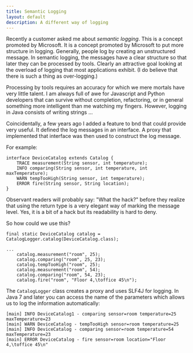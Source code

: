 ```yaml
---
title: Semantic Logging
layout: default
description: A different way of logging
---
```

Recently a customer asked me about _semantic logging_. This is a concept
promoted by Microsoft. It is a concept promoted by Microsoft to put more
structure in logging. Generally, people log by creating an unstructured
message. In semantic logging, the messages have a clear structure so
that later they can be processed by tools. Clearly an attractive goal
looking at the overload of logging that most applications exhibit. (I do believe
that there is such a thing as over-logging.)

Processing by tools requires an accuracy for which we mere mortals have very 
little talent. I am always full of awe for Javascript and Python developers 
that can survive without completion, refactoring, or in general something
more intelligent than me watching my fingers. However, logging in Java
consists of writing strings ... 

Coincidentally, a few years ago I added a feature to bnd that could provide
very  useful. It defined the log messages in an interface. A proxy that 
implemented that interface was then used to construct the log message.

For example:

	interface DeviceCatalog extends Catalog {
		TRACE measurement(String sensor, int temperature);
		INFO comparing(String sensor, int temperature, int maxTemperature);
		WARN tempTooHigh(String sensor, int temperature);
		ERROR fire(String sensor, String location);
	}
	
Observant readers will probably say: "What the hack?" before they realize that
using the return type is a very elegant way of marking the message level. Yes, 
it is a bit of a hack but its readability is hard to deny.

So how could we use this?

	final static DeviceCatalog catalog = CatalogLogger.catalog(DeviceCatalog.class);
 
 	...
		catalog.measurement("room", 25);
		catalog.comparing("room", 25, 23);
		catalog.tempTooHigh("room", 25);
		catalog.measurement("room", 54);
		catalog.comparing("room", 54, 23);
		catalog.fire("room", "Floor 4,\toffice 45\n");
 	

The `CatalogLogger` class creates a proxy and uses SLF4J for logging. In Java 7 and
later you can access the name of the parameters which allows us to log the information
automatically:

	[main] INFO DeviceCatalog1 - comparing sensor=room temperature=25 maxTemperature=23
	[main] WARN DeviceCatalog - tempTooHigh sensor=room temperature=25
	[main] INFO DeviceCatalog - comparing sensor=room temperature=54 maxTemperature=23
	[main] ERROR DeviceCatalog - fire sensor=room location="Floor 4,\toffice 45\n"


